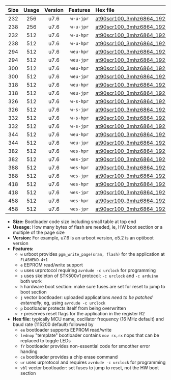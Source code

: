 |Size|Usage|Version|Features|Hex file|
|:-:|:-:|:-:|:-:|:--|
|232|256|u7.6|`w-u-jpr`|[at90scr100_3mhz6864_19200bps_ur_vbl.hex](https://raw.githubusercontent.com/stefanrueger/urboot/main//at90scr100_3mhz6864_19200bps_ur_vbl.hex)|
|238|256|u7.6|`w-u-jpr`|[at90scr100_3mhz6864_19200bps_lednop_ur_vbl.hex](https://raw.githubusercontent.com/stefanrueger/urboot/main//at90scr100_3mhz6864_19200bps_lednop_ur_vbl.hex)|
|232|512|u7.6|`w-u-hpr`|[at90scr100_3mhz6864_19200bps_ur.hex](https://raw.githubusercontent.com/stefanrueger/urboot/main//at90scr100_3mhz6864_19200bps_ur.hex)|
|238|512|u7.6|`w-u-hpr`|[at90scr100_3mhz6864_19200bps_lednop_ur.hex](https://raw.githubusercontent.com/stefanrueger/urboot/main//at90scr100_3mhz6864_19200bps_lednop_ur.hex)|
|294|512|u7.6|`weu-hpr`|[at90scr100_3mhz6864_19200bps_ee_ur.hex](https://raw.githubusercontent.com/stefanrueger/urboot/main//at90scr100_3mhz6864_19200bps_ee_ur.hex)|
|294|512|u7.6|`weu-jpr`|[at90scr100_3mhz6864_19200bps_ee_ur_vbl.hex](https://raw.githubusercontent.com/stefanrueger/urboot/main//at90scr100_3mhz6864_19200bps_ee_ur_vbl.hex)|
|300|512|u7.6|`weu-hpr`|[at90scr100_3mhz6864_19200bps_ee_lednop_ur.hex](https://raw.githubusercontent.com/stefanrueger/urboot/main//at90scr100_3mhz6864_19200bps_ee_lednop_ur.hex)|
|300|512|u7.6|`weu-jpr`|[at90scr100_3mhz6864_19200bps_ee_lednop_ur_vbl.hex](https://raw.githubusercontent.com/stefanrueger/urboot/main//at90scr100_3mhz6864_19200bps_ee_lednop_ur_vbl.hex)|
|318|512|u7.6|`weu-hpr`|[at90scr100_3mhz6864_19200bps_ee_lednop_fr_ur.hex](https://raw.githubusercontent.com/stefanrueger/urboot/main//at90scr100_3mhz6864_19200bps_ee_lednop_fr_ur.hex)|
|318|512|u7.6|`weu-jpr`|[at90scr100_3mhz6864_19200bps_ee_lednop_fr_ur_vbl.hex](https://raw.githubusercontent.com/stefanrueger/urboot/main//at90scr100_3mhz6864_19200bps_ee_lednop_fr_ur_vbl.hex)|
|326|512|u7.6|`w-s-hpr`|[at90scr100_3mhz6864_19200bps.hex](https://raw.githubusercontent.com/stefanrueger/urboot/main//at90scr100_3mhz6864_19200bps.hex)|
|326|512|u7.6|`w-s-jpr`|[at90scr100_3mhz6864_19200bps_vbl.hex](https://raw.githubusercontent.com/stefanrueger/urboot/main//at90scr100_3mhz6864_19200bps_vbl.hex)|
|332|512|u7.6|`w-s-hpr`|[at90scr100_3mhz6864_19200bps_lednop.hex](https://raw.githubusercontent.com/stefanrueger/urboot/main//at90scr100_3mhz6864_19200bps_lednop.hex)|
|332|512|u7.6|`w-s-jpr`|[at90scr100_3mhz6864_19200bps_lednop_vbl.hex](https://raw.githubusercontent.com/stefanrueger/urboot/main//at90scr100_3mhz6864_19200bps_lednop_vbl.hex)|
|344|512|u7.6|`weu-hpr`|[at90scr100_3mhz6864_19200bps_ee_lednop_fr_ce_ur.hex](https://raw.githubusercontent.com/stefanrueger/urboot/main//at90scr100_3mhz6864_19200bps_ee_lednop_fr_ce_ur.hex)|
|344|512|u7.6|`weu-jpr`|[at90scr100_3mhz6864_19200bps_ee_lednop_fr_ce_ur_vbl.hex](https://raw.githubusercontent.com/stefanrueger/urboot/main//at90scr100_3mhz6864_19200bps_ee_lednop_fr_ce_ur_vbl.hex)|
|382|512|u7.6|`wes-hpr`|[at90scr100_3mhz6864_19200bps_ee.hex](https://raw.githubusercontent.com/stefanrueger/urboot/main//at90scr100_3mhz6864_19200bps_ee.hex)|
|382|512|u7.6|`wes-jpr`|[at90scr100_3mhz6864_19200bps_ee_vbl.hex](https://raw.githubusercontent.com/stefanrueger/urboot/main//at90scr100_3mhz6864_19200bps_ee_vbl.hex)|
|388|512|u7.6|`wes-hpr`|[at90scr100_3mhz6864_19200bps_ee_lednop.hex](https://raw.githubusercontent.com/stefanrueger/urboot/main//at90scr100_3mhz6864_19200bps_ee_lednop.hex)|
|388|512|u7.6|`wes-jpr`|[at90scr100_3mhz6864_19200bps_ee_lednop_vbl.hex](https://raw.githubusercontent.com/stefanrueger/urboot/main//at90scr100_3mhz6864_19200bps_ee_lednop_vbl.hex)|
|418|512|u7.6|`wes-hpr`|[at90scr100_3mhz6864_19200bps_ee_lednop_fr.hex](https://raw.githubusercontent.com/stefanrueger/urboot/main//at90scr100_3mhz6864_19200bps_ee_lednop_fr.hex)|
|418|512|u7.6|`wes-jpr`|[at90scr100_3mhz6864_19200bps_ee_lednop_fr_vbl.hex](https://raw.githubusercontent.com/stefanrueger/urboot/main//at90scr100_3mhz6864_19200bps_ee_lednop_fr_vbl.hex)|
|458|512|u7.6|`wes-hpr`|[at90scr100_3mhz6864_19200bps_ee_lednop_fr_ce.hex](https://raw.githubusercontent.com/stefanrueger/urboot/main//at90scr100_3mhz6864_19200bps_ee_lednop_fr_ce.hex)|
|458|512|u7.6|`wes-jpr`|[at90scr100_3mhz6864_19200bps_ee_lednop_fr_ce_vbl.hex](https://raw.githubusercontent.com/stefanrueger/urboot/main//at90scr100_3mhz6864_19200bps_ee_lednop_fr_ce_vbl.hex)|

- **Size:** Bootloader code size including small table at top end
- **Useage:** How many bytes of flash are needed, ie, HW boot section or a multiple of the page size
- **Version:** For example, u7.6 is an urboot version, o5.2 is an optiboot version
- **Features:**
  + `w` urboot provides `pgm_write_page(sram, flash)` for the application at `FLASHEND-4+1`
  + `e` EEPROM read/write support
  + `u` uses urprotocol requiring `avrdude -c urclock` for programming
  + `s` uses skeleton of STK500v1 protocol; `-c urclock` and `-c arduino` both work
  + `h` hardware boot section: make sure fuses are set for reset to jump to boot section
  + `j` vector bootloader: uploaded applications *need to be patched externally*, eg, using `avrdude -c urclock`
  + `p` bootloader protects itself from being overwritten
  + `r` preserves reset flags for the application in the register R2
- **Hex file:** typically MCU name, oscillator frequency (16 MHz default) and baud rate (115200 default) followed by
  + `ee` bootloader supports EEPROM read/write
  + `lednop` "template" bootloader contains `mov rx,rx` nops that can be replaced to toggle LEDs
  + `fr` bootloader provides non-essential code for smoother error handing
  + `ce` bootloader provides a chip erase command
  + `ur` uses urprotocol and requires `avrdude -c urclock` for programming
  + `vbl` vector bootloader: set fuses to jump to reset, not the HW boot section
